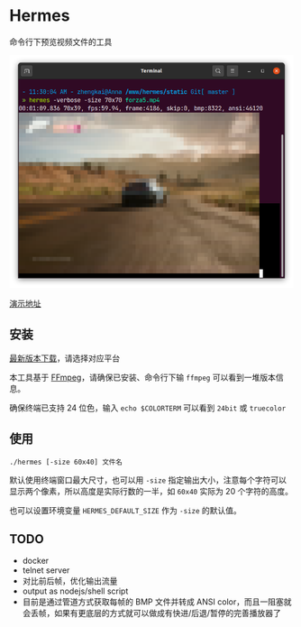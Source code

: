 # Hermes

命令行下预览视频文件的工具

![screenshot](/static/screenshot.webp)

[演示地址](https://www.youtube.com/watch?v=g7OHCnZ9fbk)

## 安装

[最新版本下载](https://github.com/zhengkai/hermes/releases/tag/v1.0.1)，请选择对应平台

本工具基于 [FFmpeg](https://www.ffmpeg.org/download.html)，请确保已安装、命令行下输 `ffmpeg` 可以看到一堆版本信息。

确保终端已支持 24 位色，输入 `echo $COLORTERM` 可以看到 `24bit` 或 `truecolor`

## 使用

    ./hermes [-size 60x40] 文件名

默认使用终端窗口最大尺寸，也可以用 `-size` 指定输出大小，注意每个字符可以显示两个像素，所以高度是实际行数的一半，如 `60x40` 实际为 20 个字符的高度。

也可以设置环境变量 `HERMES_DEFAULT_SIZE` 作为 `-size` 的默认值。

## TODO

* docker
* telnet server
* 对比前后帧，优化输出流量
* output as nodejs/shell script
* 目前是通过管道方式获取每帧的 BMP 文件并转成 ANSI color，而且一阻塞就会丢帧，如果有更底层的方式就可以做成有快进/后退/暂停的完善播放器了
